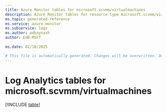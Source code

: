 ```yaml
---
title: Azure Monitor tables for microsoft.scvmm/virtualmachines
description: Azure Monitor tables for resource type microsoft.scvmm/virtualmachines
ms.topic: generated-reference
ms.service: azure-monitor
ms.subservice: logs
ms.author: edbaynash
author: EdB-MSFT
   
ms.date: 02/18/2025

# This file is automatically generated. Changes will be overwritten. Do not change this file directly.
---
```


# Log Analytics tables for microsoft.scvmm/virtualmachines  

[!INCLUDE [table](~/reusable-content/ce-skilling/azure/includes/azure-monitor/reference/tables/microsoft-scvmm_virtualmachines-include.md)]

